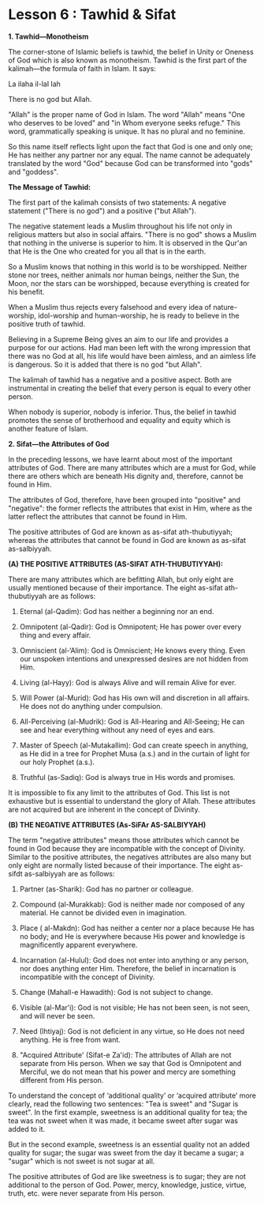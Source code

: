 Lesson 6 : Tawhid & Sifat
=========================

**1. Tawhid—Monotheism**

The corner-stone of Islamic beliefs is tawhid, the belief in Unity or
Oneness of God which is also known as monotheism. Tawhid is the first
part of the kalimah—the formula of faith in Islam. It says:

La ilaha il-lal Iah

There is no god but Allah.

"Allah" is the proper name of God in Islam. The word "Allah" means "One
who deserves to be loved" and "in Whom everyone seeks refuge." This
word, grammatically speaking is unique. It has no plural and no
feminine.

So this name itself reflects light upon the fact that God is one and
only one; He has neither any partner nor any equal. The name cannot be
adequately translated by the word "God" because God can be transformed
into "gods" and "goddess".

**The Message of Tawhid:**

The first part of the kalimah consists of two statements: A negative
statement ("There is no god") and a positive ("but Allah").

The negative statement leads a Muslim throughout his life not only in
religious matters but also in social affairs. "There is no god" shows a
Muslim that nothing in the universe is superior to him. It is observed
in the Qur'an that He is the One who created for you all that is in the
earth.

So a Muslim knows that nothing in this world is to be worshipped.
Neither stone nor trees, neither animals nor human beings, neither the
Sun, the Moon, nor the stars can be worshipped, because everything is
created for his benefit.

When a Muslim thus rejects every falsehood and every idea of
nature-worship, idol-worship and human-worship, he is ready to believe
in the positive truth of tawhid.

Believing in a Supreme Being gives an aim to our life and provides a
purpose for our actions. Had man been left with the wrong impression
that there was no God at all, his life would have been aimless, and an
aimless life is dangerous. So it is added that there is no god "but
Allah".

The kalimah of tawhid has a negative and a positive aspect. Both are
instrumental in creating the belief that every person is equal to every
other person.

When nobody is superior, nobody is inferior. Thus, the belief in tawhid
promotes the sense of brotherhood and equality and equity which is
another feature of Islam.

**2. Sifat—the Attributes of God**

In the preceding lessons, we have learnt about most of the important
attributes of God. There are many attributes which are a must for God,
while there are others which are beneath His dignity and, therefore,
cannot be found in Him.

The attributes of God, therefore, have been grouped into "positive" and
"negative": the former reflects the attributes that exist in Him, where
as the latter reflect the attributes that cannot be found in Him.

The positive attributes of God are known as as-sifat ath-thubutiyyah;
whereas the attributes that cannot be found in God are known as as-sifat
as-salbiyyah.

**(A) THE POSITIVE ATTRIBUTES (AS-SIFAT ATH-THUBUTIYYAH):**

There are many attributes which are befitting Allah, but only eight are
usually mentioned because of their importance. The eight as-sifat
ath-thubutiyyah are as follows:

1. Eternal (al-Qadim): God has neither a beginning nor an end.

2. Omnipotent (al-Qadir): God is Omnipotent; He has power over every
thing and every affair.

3. Omniscient (al-‘Alim): God is Omniscient; He knows every thing. Even
our unspoken intentions and unexpressed desires are not hidden from
Him.

4. Living (al-Hayy): God is always Alive and will remain Alive for
ever.

5. Will Power (al-Murid): God has His own will and discretion in all
affairs. He does not do anything under compulsion.

6. All-Perceiving (al-Mudrik): God is All-Hearing and All-Seeing; He
can see and hear everything without any need of eyes and ears.

7. Master of Speech (al-Mutakallim): God can create speech in anything,
as He did in a tree for Prophet Musa (a.s.) and in the curtain of light
for our holy Prophet (a.s.).

8. Truthful (as-Sadiq): God is always true in His words and promises.

It is impossible to fix any limit to the attributes of God. This list
is not exhaustive but is essential to understand the glory of Allah.
These attributes are not acquired but are inherent in the concept of
Divinity.

**(B) THE NEGATIVE ATTRIBUTES (As-SiFAr AS-SALBIYYAH)**

The term "negative attributes" means those attributes which cannot be
found in God because they are incompatible with the concept of Divinity.
Similar to the positive attributes, the negatives attributes are also
many but only eight are normally listed because of their importance. The
eight as-sifdt as-salbiyyah are as follows:

1. Partner (as-Sharik): God has no partner or colleague.

2. Compound (al-Murakkab): God is neither made nor composed of any
material. He cannot be divided even in imagination.

3. Place ( al-Makdn): God has neither a center nor a place because He
has no body; and He is everywhere because His power and knowledge is
magnificently apparent everywhere.

4. Incarnation (al-Hulul): God does not enter into anything or any
person, nor does anything enter Him. Therefore, the belief in
incarnation is incompatible with the concept of Divinity.

5. Change (Mahall-e Hawadith): God is not subject to change.

6. Visible (al-Mar'i): God is not visible; He has not been seen, is not
seen, and will never be seen.

7. Need (Ihtiyaj): God is not deficient in any virtue, so He does not
need anything. He is free from want.

8. "Acquired Attribute' (Sifat-e Za'id): The attributes of Allah are
not separate from His person. When we say that God is Omnipotent and
Merciful, we do not mean that his power and mercy are something
different from His person.

To understand the concept of ‘additional quality’ or ‘acquired
attribute’ more clearly, read the following two sentences: "Tea is
sweet" and "Sugar is sweet". In the first example, sweetness is an
additional quality for tea; the tea was not sweet when it was made, it
became sweet after sugar was added to it.

But in the second example, sweetness is an essential quality not an
added quality for sugar; the sugar was sweet from the day it became a
sugar; a "sugar" which is not sweet is not sugar at all.

The positive attributes of God are like sweetness is to sugar; they are
not additional to the person of God. Power, mercy, knowledge, justice,
virtue, truth, etc. were never separate from His person.


